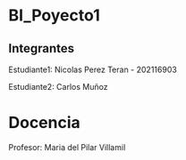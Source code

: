 # BI_Poyecto1

## Integrantes

Estudiante1: Nicolas Perez Teran - 202116903

Estudiante2: Carlos Muñoz

# Docencia

Profesor: Maria del Pilar Villamil
